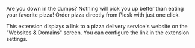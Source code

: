 Are you down in the dumps? Nothing will pick you up better than eating your favorite pizza! Order pizza directly from Plesk with just one click.

This extension displays a link to a pizza delivery service's website on the "Websites & Domains" screen. You can configure the link in the extension settings.
